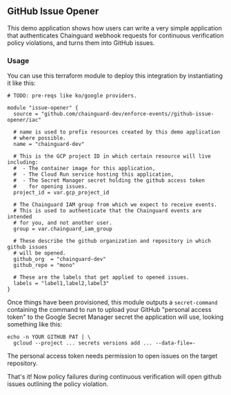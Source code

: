 ## GitHub Issue Opener

This demo application shows how users can write a very simple application that
authenticates Chainguard webhook requests for continuous verification policy
violations, and turns them into GitHub issues.

### Usage

You can use this terraform module to deploy this integration by instantiating
it like this:

```hcl
# TODO: pre-reqs like ko/google providers.

module "issue-opener" {
  source = "github.com/chainguard-dev/enforce-events//github-issue-opener/iac"

  # name is used to prefix resources created by this demo application
  # where possible.
  name = "chainguard-dev"

  # This is the GCP project ID in which certain resource will live including:
  #  - The container image for this application,
  #  - The Cloud Run service hosting this application,
  #  - The Secret Manager secret holding the github access token
  #    for opening issues.
  project_id = var.gcp_project_id

  # The Chainguard IAM group from which we expect to receive events.
  # This is used to authenticate that the Chainguard events are intended
  # for you, and not another user.
  group = var.chainguard_iam_group

  # These describe the github organization and repository in which github issues
  # will be opened.
  github_org  = "chainguard-dev"
  github_repo = "mono"

  # These are the labels that get applied to opened issues.
  labels = "label1,label2,label3"
}
```

Once things have been provisioned, this module outputs a `secret-command`
containing the command to run to upload your GitHub "personal access token" to
the Google Secret Manager secret the application will use, looking something
like this:

```shell
echo -n YOUR GITHUB PAT | \
  gcloud --project ... secrets versions add ... --data-file=-
```

The personal access token needs permission to open issues on the target
repository.

That's it!  Now policy failures during continuous verification will open
github issues outlining the policy violation.
